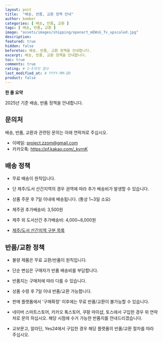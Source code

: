 ```yaml
---
layout: post
title:  "배송, 반품, 교환 정책 안내"
author: bomber
categories: [ 배송, 반품, 교환 ]
tags: [ 배송, 반품, 교환 ]
image: "assets/images/shipping/openart_mEWsG_Tv_upscaled.jpg"
description: 
featured: true
hidden: false
beforetoc: 배송, 반품, 교환 정책을 안내합니다.
excerpt: 배송, 반품, 교환 정책을 안내합니다.
toc: true
comments: true
rating: # 1~5까지 점수
last_modified_at: # YYYY-MM-DD
product: false
---
```


<div class="note">
    <b>한 줄 요약</b>
    <p>2025년 기준 배송, 반품 정책을 안내합니다.</p> 
</div>

## 문의처
배송, 반품, 교환과 관련된 문의는 아래 연락처로 주십시오.

* 이메일: project.zzom@gmail.com
* 카카오톡: https://pf.kakao.com/_kvrnK

## 배송 정책
* 무료 배송이 원칙입니다.
* 단 제주/도서 산간지역의 경우 권역에 따라 추가 배송비가 발생할 수 있습니다.
* 상품 주문 후 7일 이내에 배송됩니다. (통상 1~3일 소요)

* 제주권 추가배송비: 3,500원
* 제주 외 도서산간 추가배송비: 4,000~8,000원
* <a href="https://sell.smartstore.naver.com/o/delivery/area" target="_blank">제주/도서 산간지역 구분 목록</a>

## 반품/교환 정책
* 불량 제품은 무료 교환/반품이 원칙입니다.
* 단순 변심은 구매자가 반품 배송비를 부담합니다.
* 반품지는 구매처에 따라 다를 수 있습니다.

* 상품 수령 후 7일 이내 반품/교환 가능합니다.
* 판매 플랫폼에서 '구매확정' 이후에는 무료 반품/교환이 불가능할 수 있습니다.

* 네이버 스마트스토어, 카카오 톡스토어, 쿠팡 마이샵, 토스에서 구입한 경우 위 연락처로 문의 하십시오. 해당 시점에 수거 가능한 반품지를 안내드리겠습니다.
* 교보문고, 알라딘, Yes24에서 구입한 경우 해당 플랫폼의 반품/교환 절차를 따라 주십시오.